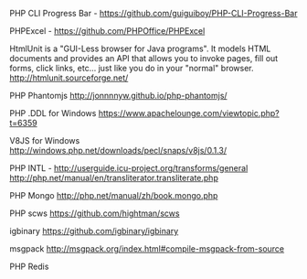 
PHP CLI Progress Bar - https://github.com/guiguiboy/PHP-CLI-Progress-Bar

PHPExcel -  https://github.com/PHPOffice/PHPExcel


HtmlUnit is a "GUI-Less browser for Java programs". It models HTML documents and provides an API that allows you to invoke pages, fill out forms, click links, etc... just like you do in your "normal" browser.
http://htmlunit.sourceforge.net/

PHP Phantomjs
http://jonnnnyw.github.io/php-phantomjs/

PHP .DDL for Windows 
https://www.apachelounge.com/viewtopic.php?t=6359

V8JS for Windows
http://windows.php.net/downloads/pecl/snaps/v8js/0.1.3/

PHP INTL - 
http://userguide.icu-project.org/transforms/general
http://php.net/manual/en/transliterator.transliterate.php

PHP Mongo
http://php.net/manual/zh/book.mongo.php

PHP scws
https://github.com/hightman/scws

igbinary
https://github.com/igbinary/igbinary

msgpack
http://msgpack.org/index.html#compile-msgpack-from-source

PHP Redis
